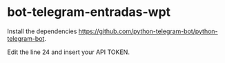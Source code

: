 # bot-telegram-entradas-wpt
Install the dependencies https://github.com/python-telegram-bot/python-telegram-bot.

Edit the line 24 and insert your API TOKEN.
